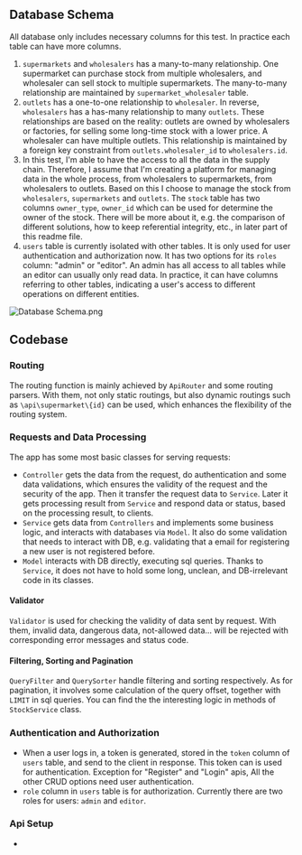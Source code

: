 
## Database Schema

All database only includes necessary columns for this test. In practice each table can have more columns.

1. `supermarkets` and `wholesalers` has a many-to-many relationship. One supermarket can purchase stock from multiple wholesalers, and wholesaler can sell stock to multiple supermarkets. The many-to-many relationship are maintained by `supermarket_wholesaler` table.
2. `outlets` has a one-to-one relationship to `wholesaler`. In reverse, `wholesalers` has a has-many relationship to many `outlets`. These relationships are based on the reality: outlets are owned by wholesalers or factories, for selling some long-time stock with a lower price. A wholesaler can have multiple outlets. This relationship is maintained by a foreign key constraint from `outlets.wholesaler_id` to `wholesalers.id`.
3. In this test, I'm able to have the access to all the data in the supply chain. Therefore, I assume that I'm creating a platform for managing data in the whole process, from wholesalers to supermarkets, from wholesalers to outlets. Based on this I choose to manage the stock from `wholesalers`, `supermarkets` and `outlets`. The `stock` table has two columns `owner_type`, `owner_id` which can be used for determine the owner of the stock. There will be more about it, e.g. the comparison of different solutions, how to keep referential integrity, etc., in later part of this readme file. 
4. `users` table is currently isolated with other tables. It is only used for user authentication and authorization now. It has two options for its `roles` column: "admin" or "editor". An admin has all access to all tables while an editor can usually only read data. In practice, it can have columns referring to other tables, indicating a user's access to different operations on different entities.

![Database Schema.png](https://github.com/Roamler-Code-Tests/fmcg-platform-api-KaiyuWei/blob/pure-PHP-solution/storage/Database%20Schema.png?raw=true)


## Codebase
### Routing
The routing function is mainly achieved by `ApiRouter` and some routing parsers. With them, not only static routings, but also dynamic routings such as `\api\supermarket\{id}` can be used, which enhances the flexibility of the routing system.

### Requests and Data Processing
The app has some most basic classes for serving requests: 
- `Controller` gets the data from the request, do authentication and some data validations, which ensures the validity of the request and the security of the app. Then it transfer the request data to `Service`. Later it gets processing result from `Service` and respond data or status, based on the processing result, to clients.
- `Service` gets data from `Controllers` and implements some business logic, and interacts with databases via `Model`. It also do some validation that needs to interact with DB, e.g. validating that a email for registering a new user is not registered before.
- `Model` interacts with DB directly, executing sql queries. Thanks to `Service`, it does not have to hold some long, unclean, and DB-irrelevant code in its classes.

#### Validator
`Validator` is used for checking the validity of data sent by request. With them, invalid data, dangerous data, not-allowed data... will be rejected with corresponding error messages and status code.

#### Filtering, Sorting and Pagination
`QueryFilter` and `QuerySorter` handle filtering and sorting respectively. As for pagination, it involves some calculation of the query offset, together with `LIMIT` in sql queries. You can find the the interesting logic in methods of `StockService` class. 

### Authentication and Authorization
- When a user logs in, a token is generated, stored in the `token` column of `users` table, and send to the client in response. This token can is used for authentication. Exception for "Register" and "Login" apis, All the other CRUD options need user authentication.
- `role` column in `users` table is for authorization. Currently there are two roles for users: `admin` and `editor`.

### Api Setup
- 